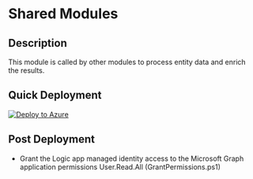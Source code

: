 # Shared Modules

## Description
This module is called by other modules to process entity data and enrich the results.

## Quick Deployment

[![Deploy to Azure](https://aka.ms/deploytoazurebutton)](https://portal.azure.com/#create/Microsoft.Template/uri/https%3A%2F%2Fraw.githubusercontent.com%2Fbriandelmsft%2FSentinelAutomationModules%2Fenrich_entities%2FModules%2FShared%2Fazuredeploy.json)

## Post Deployment

* Grant the Logic app managed identity access to the Microsoft Graph application permissions User.Read.All (GrantPermissions.ps1)